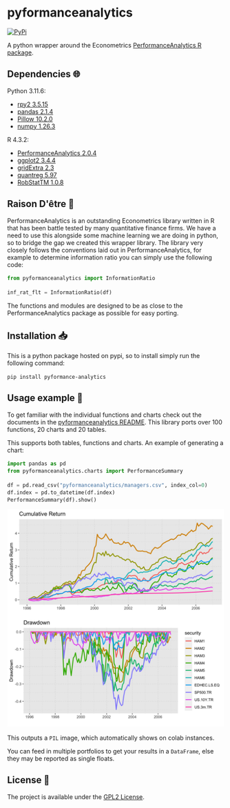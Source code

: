 # pyformanceanalytics

<a href="https://pypi.org/project/pyformance-analytics/">
    <img alt="PyPi" src="https://img.shields.io/pypi/v/pyformance-analytics">
</a>

A python wrapper around the Econometrics [PerformanceAnalytics R package](https://github.com/braverock/PerformanceAnalytics).

## Dependencies :globe_with_meridians:

Python 3.11.6:

- [rpy2 3.5.15](https://rpy2.github.io/)
- [pandas 2.1.4](https://pandas.pydata.org/)
- [Pillow 10.2.0](https://pillow.readthedocs.io/en/stable/reference/Image.html)
- [numpy 1.26.3](https://numpy.org/)

R 4.3.2:

- [PerformanceAnalytics 2.0.4](https://github.com/braverock/PerformanceAnalytics)
- [ggplot2 3.4.4](https://ggplot2.tidyverse.org/)
- [gridExtra 2.3](https://cran.r-project.org/web/packages/gridExtra/index.html)
- [quantreg 5.97](https://www.rdocumentation.org/packages/quantreg/versions/5.97)
- [RobStatTM 1.0.8](https://github.com/msalibian/RobStatTM)

## Raison D'être :thought_balloon:

PerformanceAnalytics is an outstanding Econometrics library written in R that has been battle tested by many quantitative finance firms.
We have a need to use this alongside some machine learning we are doing in python, so to bridge the gap we created this wrapper library.
The library very closely follows the conventions laid out in PerformanceAnalytics, for example to determine information ratio you can simply use the following code:

```python
from pyformanceanalytics import InformationRatio

inf_rat_flt = InformationRatio(df)
```

The functions and modules are designed to be as close to the PerformanceAnalytics package as possible for easy porting.


## Installation :inbox_tray:

This is a python package hosted on pypi, so to install simply run the following command:

`pip install pyformance-analytics`

## Usage example :eyes:

To get familiar with the individual functions and charts check out the documents in the [pyformanceanalytics README](pyformanceanalytics/README.md). This library ports over 100 functions, 20 charts and 20 tables.

This supports both tables, functions and charts. An example of generating a chart:

```python
import pandas as pd
from pyformanceanalytics.charts import PerformanceSummary

df = pd.read_csv("pyformanceanalytics/managers.csv", index_col=0)
df.index = pd.to_datetime(df.index)
PerformanceSummary(df).show()
```

![PerformanceSummary](pyformanceanalytics/charts/PerformanceSummary.jpg "PerformanceSummary")

This outputs a `PIL` image, which automatically shows on colab instances.

You can feed in multiple portfolios to get your results in a `DataFrame`, else they may be reported as single floats.

## License :memo:

The project is available under the [GPL2 License](LICENSE).
